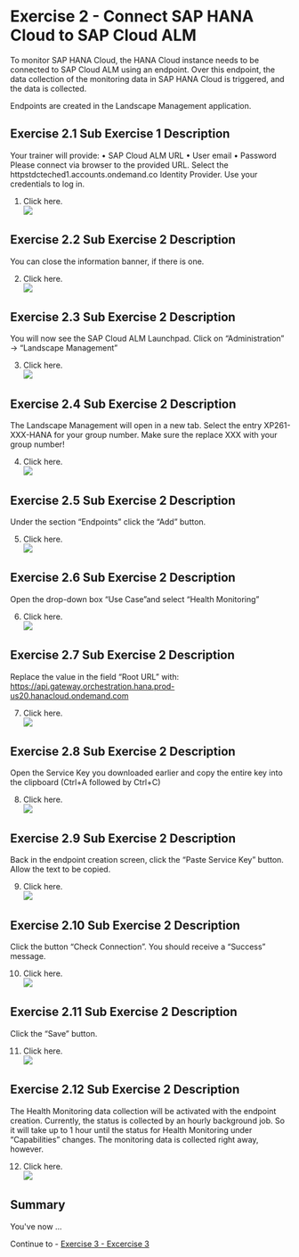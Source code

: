 # Exercise 2 - Connect SAP HANA Cloud to SAP Cloud ALM

To monitor SAP HANA Cloud, the HANA Cloud instance needs to be connected to SAP Cloud ALM using an endpoint. Over this endpoint, the data collection of the monitoring data in SAP HANA Cloud is triggered, and the data is collected.

Endpoints are created in the Landscape Management application.

## Exercise 2.1 Sub Exercise 1 Description

Your trainer will provide:
•	SAP Cloud ALM URL
•	User email
•	Password
Please connect via browser to the provided URL. Select the httpstdcteched1.accounts.ondemand.co Identity Provider.
Use your credentials to log in. 

1. Click here.
<br>![](/exercises/ex2/images/02_01_0010.png)


## Exercise 2.2 Sub Exercise 2 Description

You can close the information banner, if there is one.

2.	Click here.
<br>![](/exercises/ex2/images/02_02_0010.png)

## Exercise 2.3 Sub Exercise 2 Description

You will now see the SAP Cloud ALM Launchpad. 
Click on “Administration” → “Landscape Management”

3.	Click here.
<br>![](/exercises/ex2/images/02_02_0010.png)

## Exercise 2.4 Sub Exercise 2 Description

The Landscape Management will open in a new tab. 
Select the entry XP261-XXX-HANA for your group number.
Make sure the replace XXX with your group number!

4.	Click here.
<br>![](/exercises/ex2/images/02_02_0010.png)

## Exercise 2.5 Sub Exercise 2 Description

Under the section “Endpoints” click the “Add” button.

5.	Click here.
<br>![](/exercises/ex2/images/02_02_0010.png)

## Exercise 2.6 Sub Exercise 2 Description

Open the drop-down box  “Use Case”and select “Health Monitoring”

6.	Click here.
<br>![](/exercises/ex2/images/02_02_0010.png)

## Exercise 2.7 Sub Exercise 2 Description

Replace the value in the field “Root URL” with: 
https://api.gateway.orchestration.hana.prod-us20.hanacloud.ondemand.com 

7.	Click here.
<br>![](/exercises/ex2/images/02_02_0010.png)

## Exercise 2.8 Sub Exercise 2 Description

Open the Service Key you downloaded earlier and copy the entire key into the clipboard (Ctrl+A followed by Ctrl+C)

8.	Click here.
<br>![](/exercises/ex2/images/02_02_0010.png)

## Exercise 2.9 Sub Exercise 2 Description

Back in the endpoint creation screen, click the “Paste Service Key” button.
Allow the text to be copied.

9.	Click here.
<br>![](/exercises/ex2/images/02_02_0010.png)

## Exercise 2.10 Sub Exercise 2 Description

Click the button “Check Connection”.
You should receive a “Success” message.

10.	Click here.
<br>![](/exercises/ex2/images/02_02_0010.png)

## Exercise 2.11 Sub Exercise 2 Description

Click the “Save” button.

11.	Click here.
<br>![](/exercises/ex2/images/02_02_0010.png)

## Exercise 2.12 Sub Exercise 2 Description

The Health Monitoring data collection will be activated with the endpoint creation. 
Currently, the status is collected by an hourly background job. So it will take up to 1 hour until the status for Health Monitoring under “Capabilities” changes.
The monitoring data is collected right away, however. 

12.	Click here.
<br>![](/exercises/ex2/images/02_02_0010.png)

## Summary

You've now ...

Continue to - [Exercise 3 - Excercise 3 ](../ex3/README.md)
